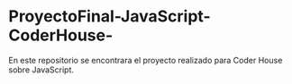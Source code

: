 # ProyectoFinal-JavaScript-CoderHouse-
En este repositorio se encontrara el proyecto realizado para Coder House sobre JavaScript.
